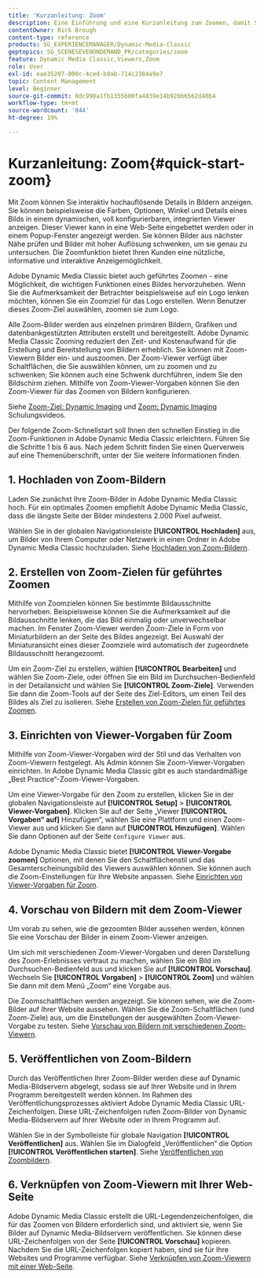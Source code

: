 ```yaml
---
title: 'Kurzanleitung: Zoom'
description: Eine Einführung und eine Kurzanleitung zum Zoomen, damit Sie schnell loslegen können.
contentOwner: Rick Brough
content-type: reference
products: SG_EXPERIENCEMANAGER/Dynamic-Media-Classic
geptopics: SG_SCENESEVENONDEMAND_PK/categories/zoom
feature: Dynamic Media Classic,Viewers,Zoom
role: User
exl-id: eae35207-000c-4ced-b9ab-714c2384a9e7
topic: Content Management
level: Beginner
source-git-commit: 8dc990a1fb1355b00fa4839e14b92bb6562d40b4
workflow-type: tm+mt
source-wordcount: '844'
ht-degree: 19%

---
```


# Kurzanleitung: Zoom{#quick-start-zoom}

Mit Zoom können Sie interaktiv hochauflösende Details in Bildern anzeigen. Sie können beispielsweise die Farben, Optionen, Winkel und Details eines Bilds in einem dynamischen, voll konfigurierbaren, integrierten Viewer anzeigen. Dieser Viewer kann in eine Web-Seite eingebettet werden oder in einem Popup-Fenster angezeigt werden. Sie können Bilder aus nächster Nähe prüfen und Bilder mit hoher Auflösung schwenken, um sie genau zu untersuchen. Die Zoomfunktion bietet Ihren Kunden eine nützliche, informative und interaktive Anzeigemöglichkeit.

Adobe Dynamic Media Classic bietet auch geführtes Zoomen - eine Möglichkeit, die wichtigen Funktionen eines Bildes hervorzuheben. Wenn Sie die Aufmerksamkeit der Betrachter beispielsweise auf ein Logo lenken möchten, können Sie ein Zoomziel für das Logo erstellen. Wenn Benutzer dieses Zoom-Ziel auswählen, zoomen sie zum Logo.

Alle Zoom-Bilder werden aus einzelnen primären Bildern, Grafiken und datenbankgestützten Attributen erstellt und bereitgestellt. Adobe Dynamic Media Classic Zooming reduziert den Zeit- und Kostenaufwand für die Erstellung und Bereitstellung von Bildern erheblich. Sie können mit Zoom-Viewern Bilder ein- und auszoomen. Der Zoom-Viewer verfügt über Schaltflächen, die Sie auswählen können, um zu zoomen und zu schwenken; Sie können auch eine Schwenk durchführen, indem Sie den Bildschirm ziehen. Mithilfe von Zoom-Viewer-Vorgaben können Sie den Zoom-Viewer für das Zoomen von Bildern konfigurieren.

Siehe [Zoom-Ziel: Dynamic Imaging](https://s7d5.scene7.com/s7viewers/html5/VideoViewer.html?videoserverurl=https://s7d5.scene7.com/is/content/&emailurl=https://s7d5.scene7.com/s7/emailFriend&serverUrl=https://s7d5.scene7.com/is/image/&config=Scene7SharedAssets/Universal_HTML5_Video&contenturl=https://s7d5.scene7.com/skins/&asset=S7tutorials/559_Zoom%20Target%20Tool_converted%20renamed_Dynamic%20Imaging-AVS) und [Zoom: Dynamic Imaging](https://s7d5.scene7.com/s7viewers/html5/VideoViewer.html?videoserverurl=https://s7d5.scene7.com/is/content/&emailurl=https://s7d5.scene7.com/s7/emailFriend&serverUrl=https://s7d5.scene7.com/is/image/&config=Scene7SharedAssets/Universal_HTML5_Video&contenturl=https://s7d5.scene7.com/skins/&asset=S7tutorials/560_Zoom_converted%20renamed_Dynamic%20Imaging-AVS) Schulungsvideos.

Der folgende Zoom-Schnellstart soll Ihnen den schnellen Einstieg in die Zoom-Funktionen in Adobe Dynamic Media Classic erleichtern. Führen Sie die Schritte 1 bis 6 aus. Nach jedem Schritt finden Sie einen Querverweis auf eine Themenüberschrift, unter der Sie weitere Informationen finden.

## &#x200B;1. Hochladen von Zoom-Bildern

Laden Sie zunächst Ihre Zoom-Bilder in Adobe Dynamic Media Classic hoch. Für ein optimales Zoomen empfiehlt Adobe Dynamic Media Classic, dass die längste Seite der Bilder mindestens 2.000 Pixel aufweist.

Wählen Sie in der globalen Navigationsleiste **[!UICONTROL Hochladen]** aus, um Bilder von Ihrem Computer oder Netzwerk in einen Ordner in Adobe Dynamic Media Classic hochzuladen. Siehe [Hochladen von Zoom-Bildern](uploading-zoom-images.md#uploading_zoom_images).

## &#x200B;2. Erstellen von Zoom-Zielen für geführtes Zoomen

Mithilfe von Zoomzielen können Sie bestimmte Bildausschnitte hervorheben. Beispielsweise können Sie die Aufmerksamkeit auf die Bildausschnitte lenken, die das Bild einmalig oder unverwechselbar machen. Im Fenster Zoom-Viewer werden Zoom-Ziele in Form von Miniaturbildern an der Seite des Bildes angezeigt. Bei Auswahl der Miniaturansicht eines dieser Zoomziele wird automatisch der zugeordnete Bildausschnitt herangezoomt.

Um ein Zoom-Ziel zu erstellen, wählen **[!UICONTROL Bearbeiten]** und wählen Sie Zoom-Ziele, oder öffnen Sie ein Bild im Durchsuchen-Bedienfeld in der Detailansicht und wählen Sie **[!UICONTROL Zoom-Ziele]**. Verwenden Sie dann die Zoom-Tools auf der Seite des Ziel-Editors, um einen Teil des Bildes als Ziel zu isolieren. Siehe [Erstellen von Zoom-Zielen für geführtes Zoomen](creating-zoom-targets-guided-zoom.md#creating_zoom_targets_for_guided_zoom).

## &#x200B;3. Einrichten von Viewer-Vorgaben für Zoom

Mithilfe von Zoom-Viewer-Vorgaben wird der Stil und das Verhalten von Zoom-Viewern festgelegt. Als Admin können Sie Zoom-Viewer-Vorgaben einrichten. In Adobe Dynamic Media Classic gibt es auch standardmäßige „Best Practice“-Zoom-Viewer-Vorgaben.

Um eine Viewer-Vorgabe für den Zoom zu erstellen, klicken Sie in der globalen Navigationsleiste auf **[!UICONTROL Setup]** > **[!UICONTROL Viewer-Vorgaben]**. Klicken Sie auf der Seite „Viewer **[!UICONTROL Vorgaben“ auf]** Hinzufügen“, wählen Sie eine Plattform und einen Zoom-Viewer aus und klicken Sie dann auf **[!UICONTROL Hinzufügen]**. Wählen Sie dann Optionen auf der Seite `Configure Viewer` aus.

Adobe Dynamic Media Classic bietet **[!UICONTROL Viewer-Vorgabe zoomen]** Optionen, mit denen Sie den Schaltflächenstil und das Gesamterscheinungsbild des Viewers auswählen können. Sie können auch die Zoom-Einstellungen für Ihre Website anpassen. Siehe [Einrichten von Viewer-Vorgaben für Zoom](setting-zoom-viewer-presets.md#setting_up_zoom_viewer_presets).

## &#x200B;4. Vorschau von Bildern mit dem Zoom-Viewer

Um vorab zu sehen, wie die gezoomten Bilder aussehen werden, können Sie eine Vorschau der Bilder in einem Zoom-Viewer anzeigen.

Um sich mit verschiedenen Zoom-Viewer-Vorgaben und deren Darstellung des Zoom-Erlebnisses vertraut zu machen, wählen Sie ein Bild im Durchsuchen-Bedienfeld aus und klicken Sie auf **[!UICONTROL Vorschau]**. Wechseln Sie **[!UICONTROL Vorgaben]** > **[!UICONTROL Zoom]** und wählen Sie dann mit dem Menü „Zoom“ eine Vorgabe aus.

Die Zoomschaltflächen werden angezeigt. Sie können sehen, wie die Zoom-Bilder auf Ihrer Website aussehen. Wählen Sie die Zoom-Schaltflächen (und Zoom-Ziele) aus, um die Einstellungen der ausgewählten Zoom-Viewer-Vorgabe zu testen. Siehe [Vorschau von Bildern mit verschiedenen Zoom-Viewern](previewing-image-assets-different-zoom.md#previewing_image_assets_with_different_zoom_viewers).

## &#x200B;5. Veröffentlichen von Zoom-Bildern

Durch das Veröffentlichen Ihrer Zoom-Bilder werden diese auf Dynamic Media-Bildservern abgelegt, sodass sie auf Ihrer Website und in Ihrem Programm bereitgestellt werden können. Im Rahmen des Veröffentlichungsprozesses aktiviert Adobe Dynamic Media Classic URL-Zeichenfolgen. Diese URL-Zeichenfolgen rufen Zoom-Bilder von Dynamic Media-Bildservern auf Ihrer Website oder in Ihrem Programm auf.

Wählen Sie in der Symbolleiste für globale Navigation **[!UICONTROL Veröffentlichen]** aus. Wählen Sie im Dialogfeld „Veröffentlichen“ die Option **[!UICONTROL Veröffentlichen starten]**. Siehe [Veröffentlichen von Zoombildern](publishing-zoom-images.md#publishing_zoom_images).

## &#x200B;6. Verknüpfen von Zoom-Viewern mit Ihrer Web-Seite

Adobe Dynamic Media Classic erstellt die URL-Legendenzeichenfolgen, die für das Zoomen von Bildern erforderlich sind, und aktiviert sie, wenn Sie Bilder auf Dynamic Media-Bildservern veröffentlichen. Sie können diese URL-Zeichenfolgen von der Seite **[!UICONTROL Vorschau]** kopieren. Nachdem Sie die URL-Zeichenfolgen kopiert haben, sind sie für Ihre Websites und Programme verfügbar. Siehe [Verknüpfen von Zoom-Viewern mit einer Web-Seite](linking-zoom-viewers-web-pages.md#linking_zoom_viewers_to_your_web_pages).
